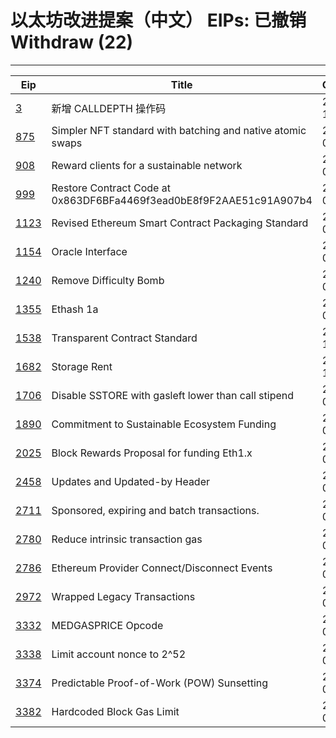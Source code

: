 
# 以太坊改进提案（中文） EIPs: 已撤销 Withdraw (22)
---
| Eip                     | Title                                                               | Created    | Status    | Category  | Type            |
| ----------------------- | ------------------------------------------------------------------- | ---------- | --------- | --------- | --------------- |
| [3](/zh/eip-3.md)       | 新增 CALLDEPTH 操作码                                                    | 2015-11-19 | Withdrawn | Core      | Standards Track |
| [875](/zh/eip-875.md)   | Simpler NFT standard with batching and native atomic swaps          | 2018-02-08 | Withdrawn | ERC       | Standards Track |
| [908](/zh/eip-908.md)   | Reward clients for a sustainable network                            | 2018-03-01 | Withdrawn | Core      | Standards Track |
| [999](/zh/eip-999.md)   | Restore Contract Code at 0x863DF6BFa4469f3ead0bE8f9F2AAE51c91A907b4 | 2018-04-04 | Withdrawn | Core      | Standards Track |
| [1123](/zh/eip-1123.md) | Revised Ethereum Smart Contract Packaging Standard                  | 2018-06-01 | Withdrawn | ERC       | Standards Track |
| [1154](/zh/eip-1154.md) | Oracle Interface                                                    | 2018-06-13 | Withdrawn | ERC       | Standards Track |
| [1240](/zh/eip-1240.md) | Remove Difficulty Bomb                                              | 2018-07-21 | Withdrawn | Core      | Standards Track |
| [1355](/zh/eip-1355.md) | Ethash 1a                                                           | 2018-08-26 | Withdrawn | Core      | Standards Track |
| [1538](/zh/eip-1538.md) | Transparent Contract Standard                                       | 2018-10-31 | Withdrawn | ERC       | Standards Track |
| [1682](/zh/eip-1682.md) | Storage Rent                                                        | 2018-11-10 | Withdrawn | Core      | Standards Track |
| [1706](/zh/eip-1706.md) | Disable SSTORE with gasleft lower than call stipend                 | 2019-01-15 | Withdrawn | Core      | Standards Track |
| [1890](/zh/eip-1890.md) | Commitment to Sustainable Ecosystem Funding                         | 2019-03-31 | Withdrawn | Core      | Standards Track |
| [2025](/zh/eip-2025.md) | Block Rewards Proposal for funding Eth1.x                           | 2019-04-20 | Withdrawn | Core      | Standards Track |
| [2458](/zh/eip-2458.md) | Updates and Updated-by Header                                       | 2020-01-06 | Withdrawn |           | Informational   |
| [2711](/zh/eip-2711.md) | Sponsored, expiring and batch transactions.                         | 2020-06-11 | Withdrawn | Core      | Standards Track |
| [2780](/zh/eip-2780.md) | Reduce intrinsic transaction gas                                    | 2020-07-11 | Withdrawn | Core      | Standards Track |
| [2786](/zh/eip-2786.md) | Ethereum Provider Connect/Disconnect Events                         | 2020-07-15 | Withdrawn | Interface | Standards Track |
| [2972](/zh/eip-2972.md) | Wrapped Legacy Transactions                                         | 2020-09-12 | Withdrawn | Core      | Standards Track |
| [3332](/zh/eip-3332.md) | MEDGASPRICE Opcode                                                  | 2021-03-05 | Withdrawn | Core      | Standards Track |
| [3338](/zh/eip-3338.md) | Limit account nonce to 2^52                                         | 2021-03-07 | Withdrawn | Core      | Standards Track |
| [3374](/zh/eip-3374.md) | Predictable Proof-of-Work (POW) Sunsetting                          | 2021-03-13 | Withdrawn | Core      | Standards Track |
| [3382](/zh/eip-3382.md) | Hardcoded Block Gas Limit                                           | 2021-03-13 | Withdrawn | Core      | Standards Track |

    